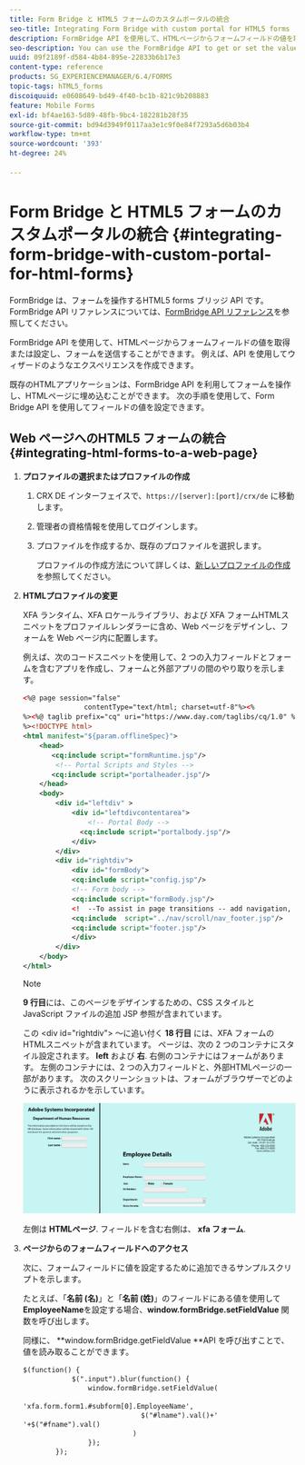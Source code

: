 ```yaml
---
title: Form Bridge と HTML5 フォームのカスタムポータルの統合
seo-title: Integrating Form Bridge with custom portal for HTML5 forms
description: FormBridge API を使用して、HTMLページからフォームフィールドの値を取得または設定し、フォームを送信することができます。
seo-description: You can use the FormBridge API to get or set the values of form fields from the HTML page and submit the form.
uuid: 09f2189f-d584-4b84-895e-22833b6b17e3
content-type: reference
products: SG_EXPERIENCEMANAGER/6.4/FORMS
topic-tags: hTML5_forms
discoiquuid: e0608649-bd49-4f40-bc1b-821c9b208883
feature: Mobile Forms
exl-id: bf4ae163-5d89-48fb-9bc4-182281b28f35
source-git-commit: bd94d3949f0117aa3e1c9f0e84f7293a5d6b03b4
workflow-type: tm+mt
source-wordcount: '393'
ht-degree: 24%

---
```


# Form Bridge と HTML5 フォームのカスタムポータルの統合 {#integrating-form-bridge-with-custom-portal-for-html-forms}

FormBridge は、フォームを操作するHTML5 forms ブリッジ API です。 FormBridge API リファレンスについては、[FormBridge API リファレンス](/help/forms/using/form-bridge-apis.md)を参照してください。

FormBridge API を使用して、HTMLページからフォームフィールドの値を取得または設定し、フォームを送信することができます。 例えば、API を使用してウィザードのようなエクスペリエンスを作成できます。

既存のHTMLアプリケーションは、FormBridge API を利用してフォームを操作し、HTMLページに埋め込むことができます。 次の手順を使用して、Form Bridge API を使用してフィールドの値を設定できます。

## Web ページへのHTML5 フォームの統合 {#integrating-html-forms-to-a-web-page}

1. **プロファイルの選択またはプロファイルの作成**

   1. CRX DE インターフェイスで、`https://[server]:[port]/crx/de` に移動します。
   1. 管理者の資格情報を使用してログインします。
   1. プロファイルを作成するか、既存のプロファイルを選択します。

      プロファイルの作成方法について詳しくは、[新しいプロファイルの作成](/help/forms/using/custom-profile.md)を参照してください。

1. **HTMLプロファイルの変更**

   XFA ランタイム、XFA ロケールライブラリ、および XFA フォームHTMLスニペットをプロファイルレンダラーに含め、Web ページをデザインし、フォームを Web ページ内に配置します。

   例えば、次のコードスニペットを使用して、2 つの入力フィールドとフォームを含むアプリを作成し、フォームと外部アプリの間のやり取りを示します。

   ```xml
   <%@ page session="false"
                  contentType="text/html; charset=utf-8"%><%
   %><%@ taglib prefix="cq" uri="https://www.day.com/taglibs/cq/1.0" %><%
   %><!DOCTYPE html>
   <html manifest="${param.offlineSpec}">
       <head>
          <cq:include script="formRuntime.jsp"/>
           <!-- Portal Scripts and Styles -->
          <cq:include script="portalheader.jsp"/> 
       </head>
       <body>
           <div id="leftdiv" >
               <div id="leftdivcontentarea">   
                   <!-- Portal Body -->
                 <cq:include script="portalbody.jsp"/>  
               </div>
           </div>
           <div id="rightdiv">
               <div id="formBody">
               <cq:include script="config.jsp"/>
               <!-- Form body -->
               <cq:include script="formBody.jsp"/>
               <!  --To assist in page transitions -- add navigation, based on scrolling -->
               <cq:include  script="../nav/scroll/nav_footer.jsp"/>
               <cq:include script="footer.jsp"/>
               </div>    
           </div>
       </body>
   </html>
   ```

   >[!NOTE]
   >
   >**9 行目**&#x200B;には、このページをデザインするための、CSS スタイルと JavaScript ファイルの追加 JSP 参照が含まれています。
   >
   >この &lt;div id=&quot;rightdiv&quot;> ～に追い付く **18 行目** には、XFA フォームのHTMLスニペットが含まれています。
   ページは、次の 2 つのコンテナにスタイル設定されます。 **left** および **右**. 右側のコンテナにはフォームがあります。 左側のコンテナには、2 つの入力フィールドと、外部HTMLページの一部があります。
   次のスクリーンショットは、フォームがブラウザーでどのように表示されるかを示しています。

   ![ポータル](assets/portal.jpg)

   左側は **HTMLページ**. フィールドを含む右側は、 **xfa フォーム**.

1. **ページからのフォームフィールドへのアクセス**

   次に、フォームフィールドに値を設定するために追加できるサンプルスクリプトを示します。

   たとえば、「**名前 (名)**」と「**名前 (姓)**」のフィールドにある値を使用して **EmployeeName**&#x200B;を設定する場合、**window.formBridge.setFieldValue** 関数を呼び出します。

   同様に、 **window.formBridge.getFieldValue **API を呼び出すことで、値を読み取ることができます。

   ```
   $(function() {
               $(".input").blur(function() {
                   window.formBridge.setFieldValue(
                               'xfa.form.form1.#subform[0].EmployeeName',
                                $("#lname").val()+' '+$("#fname").val()
                              )
                   });
           });
   ```
